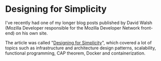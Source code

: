 # Designing for Simplicity

I've recently had one of my longer blog posts published by David Walsh (Mozilla Developer responsible for the Mozilla Developer Network front-end) on his own site. 

The article was called "[Designing for Simplicity](http://davidwalsh.name/designing-simplicity)", which covered a lot of topics such as infrastructure and architecture design patterns, scalability, functional programming, CAP theorem, Docker and containerization.
